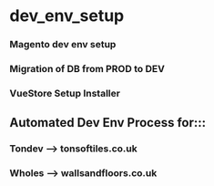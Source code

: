 # dev_env_setup
### Magento dev env setup
### Migration of DB from PROD to DEV
### VueStore Setup Installer

## Automated Dev Env Process for:::
###	Tondev	-->	tonsoftiles.co.uk
###	Wholes	-->	wallsandfloors.co.uk



```bash

```

